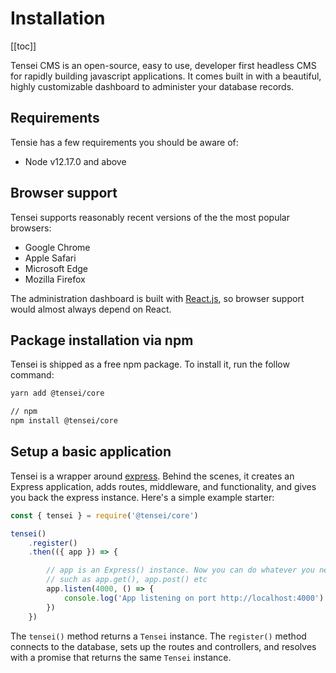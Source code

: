 # Installation

[[toc]]

Tensei CMS is an open-source, easy to use, developer first headless CMS for rapidly building javascript applications. It comes built in with a beautiful, highly customizable dashboard to administer your database records.

## Requirements
Tensie has a few requirements you should be aware of:

- Node v12.17.0 and above

## Browser support
Tensei supports reasonably recent versions of the the most popular browsers:

- Google Chrome
- Apple Safari
- Microsoft Edge
- Mozilla Firefox

The administration dashboard is built with [React.js](https://reactjs.org/docs/react-dom.html#browser-support), so browser support would almost always depend on React.

## Package installation via npm
Tensei is shipped as a free npm package. To install it, run the follow command:

```bash
yarn add @tensei/core

// npm
npm install @tensei/core
```

## Setup a basic application
Tensei is a wrapper around [express](https://expressjs.com/). Behind the scenes, it creates an Express application, adds routes, middleware, and functionality, and gives you back the express instance. Here's a simple example starter:

```js
const { tensei } = require('@tensei/core')

tensei()
    .register()
    .then(({ app }) => {

        // app is an Express() instance. Now you can do whatever you need with it,
        // such as app.get(), app.post() etc
        app.listen(4000, () => {
            console.log('App listening on port http://localhost:4000')
        })
    })
```

The `tensei()` method returns a `Tensei` instance. The `register()` method connects to the database, sets up the routes and controllers, and resolves with a promise that returns the same `Tensei` instance.
